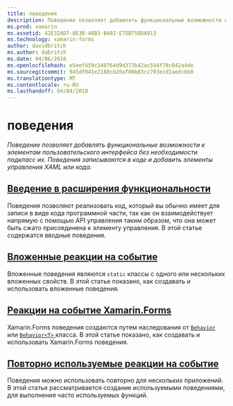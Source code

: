 ```yaml
---
title: поведения
description: Поведение позволяет добавлять функциональные возможности к элементам пользовательского интерфейса без необходимости подкласс их. Поведения записываются в коде и добавить элементы управления XAML или кода.
ms.prod: xamarin
ms.assetid: 42E32AD7-8E3B-48B3-B402-E75B758DA913
ms.technology: xamarin-forms
author: davidbritch
ms.author: dabritch
ms.date: 04/06/2016
ms.openlocfilehash: e5eef459c340764d9d373b42ac594f78c042a4de
ms.sourcegitcommit: 945df041e2180cb20af08b83cc703ecd1aedc6b0
ms.translationtype: MT
ms.contentlocale: ru-RU
ms.lasthandoff: 04/04/2018
---
```

# <a name="behaviors"></a>поведения

_Поведение позволяет добавлять функциональные возможности к элементам пользовательского интерфейса без необходимости подкласс их. Поведения записываются в коде и добавить элементы управления XAML или кода._

## <a name="introduction-to-behaviorsintroductionmd"></a>[Введение в расширения функциональности](introduction.md)

Поведения позволяют реализовать код, который вы обычно имеет для записи в виде кода программной части, так как он взаимодействует напрямую с помощью API управления таким образом, что она может быть сжато присоединена к элементу управления. В этой статье содержатся вводные поведения.

## <a name="attached-behaviorsattachedmd"></a>[Вложенные реакции на событие](attached.md)

Вложенные поведения являются `static` классы с одного или нескольких вложенных свойств. В этой статье показано, как создавать и использовать вложенные поведения.

## <a name="xamarinforms-behaviorscreatingmd"></a>[Реакции на событие Xamarin.Forms](creating.md)

Xamarin.Forms поведения создаются путем наследования от [ `Behavior` ](https://developer.xamarin.com/api/type/Xamarin.Forms.Behavior/) или [ `Behavior<T>` ](https://developer.xamarin.com/api/type/Xamarin.Forms.Behavior%3CT%3E/) класса. В этой статье показано, как создавать и использовать Xamarin.Forms поведения.

## <a name="reusable-behaviorsreusableindexmd"></a>[Повторно используемые реакции на событие](reusable/index.md)

Поведения можно использовать повторно для нескольких приложений. В этой статье рассматривается создание используемыми поведениями, для выполнения часто используемых функций.


